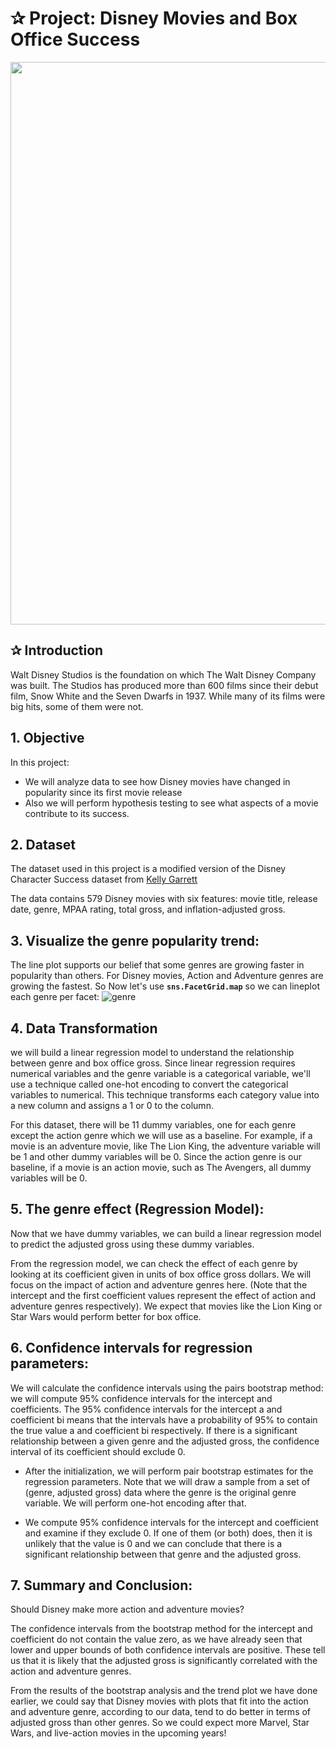 # ✰ Project: Disney Movies and Box Office Success


<p align="center">
  <img width="700" height="900" src="https://user-images.githubusercontent.com/67468718/104902958-3f4b4100-5934-11eb-8190-fed8a44f7f2b.JPG">
</p>


## ✰ Introduction
Walt Disney Studios is the foundation on which The Walt Disney Company was built. The Studios has produced more than 600 films since their debut film, Snow White and the Seven Dwarfs in 1937. While many of its films were big hits, some of them were not.

## 1. Objective

In this project:
  * We will analyze data to see how Disney movies have changed in popularity since its first movie release
  * Also we will perform hypothesis testing to see what aspects of a movie contribute to its success. 
  
## 2. Dataset

The dataset used in this project is a modified version of the Disney Character Success dataset from <a href="https://data.world/kgarrett/disney-character-success-00-16">Kelly Garrett</a>

The data contains 579 Disney movies with six features: movie title, release date, genre, MPAA rating, total gross, and inflation-adjusted gross.  

## 3. Visualize the genre popularity trend:

The line plot supports our belief that some genres are growing faster in popularity than others. For Disney movies, Action and Adventure genres are growing the fastest. 
So Now let's use <code>**sns.FacetGrid.map**</code> so we can lineplot each genre per facet:
![genre](https://user-images.githubusercontent.com/67468718/104915243-39aa2700-5945-11eb-9868-a14d729ce5b3.JPG)

## 4. Data Transformation

we will build a linear regression model to understand the relationship between genre and box office gross. Since linear regression requires numerical variables and the genre variable is a categorical variable, we'll use a technique called one-hot encoding to convert the categorical variables to numerical. This technique transforms each category value into a new column and assigns a 1 or 0 to the column.

For this dataset, there will be 11 dummy variables, one for each genre except the action genre which we will use as a baseline. For example, if a movie is an adventure movie, like The Lion King, the adventure variable will be 1 and other dummy variables will be 0. Since the action genre is our baseline, if a movie is an action movie, such as The Avengers, all dummy variables will be 0.

## 5. The genre effect (Regression Model):

Now that we have dummy variables, we can build a linear regression model to predict the adjusted gross using these dummy variables.

From the regression model, we can check the effect of each genre by looking at its coefficient given in units of box office gross dollars. We will focus on the impact of action and adventure genres here. (Note that the intercept and the first coefficient values represent the effect of action and adventure genres respectively). We expect that movies like the Lion King or Star Wars would perform better for box office.

## 6. Confidence intervals for regression parameters:

We will calculate the confidence intervals using the pairs bootstrap method: we will compute 95% confidence intervals for the intercept and coefficients. The 95% confidence intervals for the intercept a and coefficient bi means that the intervals have a probability of 95% to contain the true value a and coefficient bi respectively. If there is a significant relationship between a given genre and the adjusted gross, the confidence interval of its coefficient should exclude 0.
  
  * After the initialization, we will perform pair bootstrap estimates for the regression parameters. Note that we will draw a sample from a set of (genre, adjusted gross) data where the genre is the original genre variable. We will perform one-hot encoding after that.
  
  * We compute 95% confidence intervals for the intercept and coefficient and examine if they exclude 0. If one of them (or both) does, then it is unlikely that the value is 0 and we can conclude that there is a significant relationship between that genre and the adjusted gross.
  
## 7. Summary and Conclusion: 

Should Disney make more action and adventure movies?

The confidence intervals from the bootstrap method for the intercept and coefficient do not contain the value zero, as we have already seen that lower and upper bounds of both confidence intervals are positive. These tell us that it is likely that the adjusted gross is significantly correlated with the action and adventure genres.

From the results of the bootstrap analysis and the trend plot we have done earlier, we could say that Disney movies with plots that fit into the action and adventure genre, according to our data, tend to do better in terms of adjusted gross than other genres. So we could expect more Marvel, Star Wars, and live-action movies in the upcoming years!







